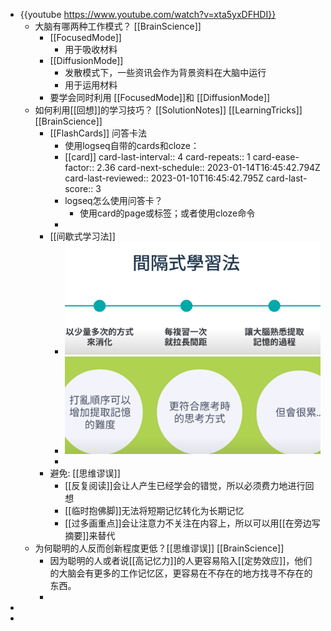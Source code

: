 - {{youtube https://www.youtube.com/watch?v=xta5yxDFHDI}}
	- 大脑有哪两种工作模式？ [[BrainScience]]
		- [[FocusedMode]]
			- 用于吸收材料
		- [[DiffusionMode]]
			- 发散模式下，一些资讯会作为背景资料在大脑中运行
			- 用于运用材料
		- 要学会同时利用 [[FocusedMode]]和 [[DiffusionMode]]
	- 如何利用[[回想]]的学习技巧？ [[SolutionNotes]] [[LearningTricks]][[BrainScience]]
		- [[FlashCards]] 问答卡法
			- 使用logseq自带的cards和cloze：
			- [[card]]
			  card-last-interval:: 4
			  card-repeats:: 1
			  card-ease-factor:: 2.36
			  card-next-schedule:: 2023-01-14T16:45:42.794Z
			  card-last-reviewed:: 2023-01-10T16:45:42.795Z
			  card-last-score:: 3
			- logseq怎么使用问答卡？
				- 使用card的page或标签；或者使用cloze命令
			-
		- [[间歇式学习法]]
			- ![image.png](../assets/image_1673368709475_0.png)
			- ![image.png](../assets/image_1673369228460_0.png)
			-
		- 避免: [[思维谬误]]
			- [[反复阅读]]会让人产生已经学会的错觉，所以必须费力地进行回想
			- [[临时抱佛脚]]无法将短期记忆转化为长期记忆
			- [[过多画重点]]会让注意力不关注在内容上，所以可以用[[在旁边写摘要]]来替代
	- 为何聪明的人反而创新程度更低？[[思维谬误]] [[BrainScience]]
		- 因为聪明的人或者说[[高记忆力]]的人更容易陷入[[定势效应]]，他们的大脑会有更多的工作记忆区，更容易在不存在的地方找寻不存在的东西。
		-
-
-